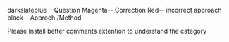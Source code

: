 darkslateblue --Question
Magenta-- Correction
Red-- incorrect approach
black-- Approch /Method

Please Install better comments extention to understand the category
